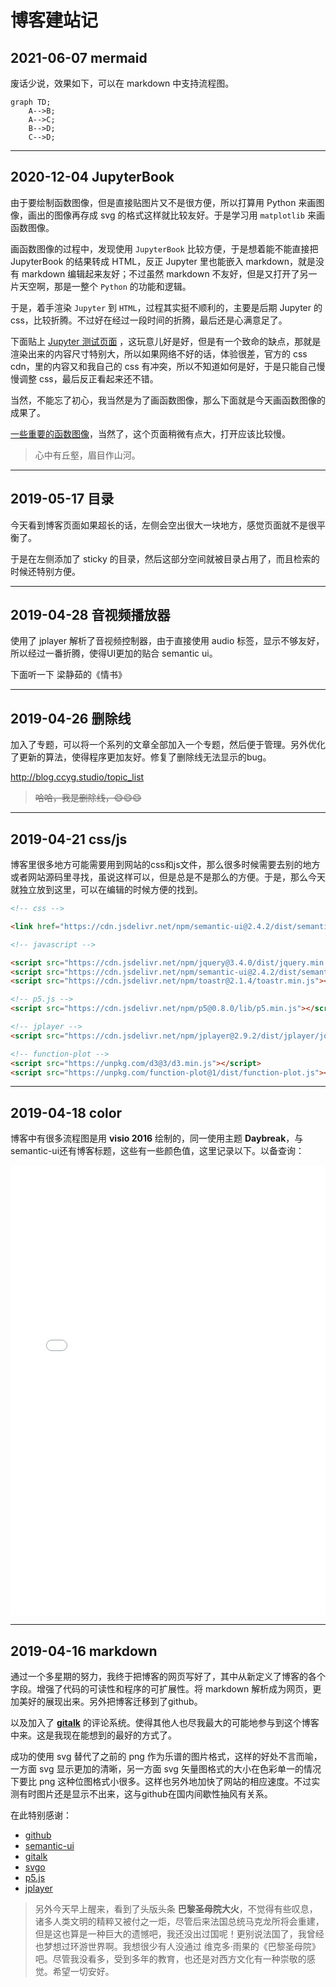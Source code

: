 # 博客建站记

[annotation]: [id] (2f2b9564-f581-41da-aa45-0b9e4ee47b4a)
[annotation]: [status] (public)
[annotation]: [create_time] (2019-04-16 21:26:25)
[annotation]: [comments] (true)

## 2021-06-07 mermaid

废话少说，效果如下，可以在 markdown 中支持流程图。

```mermaid
graph TD;
    A-->B;
    A-->C;
    B-->D;
    C-->D;
```

---

## 2020-12-04 JupyterBook

由于要绘制函数图像，但是直接贴图片又不是很方便，所以打算用 Python 来画图像，画出的图像再存成 svg 的格式这样就比较友好。于是学习用 `matplotlib` 来画函数图像。

画函数图像的过程中，发现使用 `JupyterBook` 比较方便，于是想着能不能直接把 JupyterBook 的结果转成 HTML，反正 Jupyter 里也能嵌入 markdown，就是没有 markdown 编辑起来友好；不过虽然 markdown 不友好，但是又打开了另一片天空啊，那是一整个 `Python` 的功能和逻辑。

于是，着手渲染 `Jupyter` 到 `HTML`，过程其实挺不顺利的，主要是后期 Jupyter 的 css，比较折腾。不过好在经过一段时间的折腾，最后还是心满意足了。

下面贴上 [Jupyter 测试页面](http://blog.ccyg.studio/article/ec4810e8-0849-4c48-b906-126563cb8ad9) ，这玩意儿好是好，但是有一个致命的缺点，那就是渲染出来的内容尺寸特别大，所以如果网络不好的话，体验很差，官方的 css cdn，里的内容又和我自己的 css 有冲突，所以不知道如何是好，于是只能自己慢慢调整 css，最后反正看起来还不错。

当然，不能忘了初心，我当然是为了画函数图像，那么下面就是今天画函数图像的成果了。

[一些重要的函数图像](http://blog.ccyg.studio/article/6813e7d5-dc9f-4b0e-9803-1626defcc9b2/)，当然了，这个页面稍微有点大，打开应该比较慢。

> 心中有丘壑，眉目作山河。

---

## 2019-05-17 目录

今天看到博客页面如果超长的话，左侧会空出很大一块地方，感觉页面就不是很平衡了。

于是在左侧添加了 sticky 的目录，然后这部分空间就被目录占用了，而且检索的时候还特别方便。

---

## 2019-04-28 音视频播放器

使用了 jplayer 解析了音视频控制器，由于直接使用 audio 标签，显示不够友好，所以经过一番折腾，使得UI更加的贴合 semantic ui。

下面听一下 梁静茹的《情书》

<div class='ui jplayer audio' data-url="https://link.hhtjim.com/kw/1027785.mp3" format='mp3' title='梁静茹 - 情书'></div>

---

## 2019-04-26 删除线

加入了专题，可以将一个系列的文章全部加入一个专题，然后便于管理。另外优化了更新的算法，使得程序更加友好。修复了删除线无法显示的bug。

<http://blog.ccyg.studio/topic_list>

> ~~哈哈，我是删除线，😄😄😄~~

---

## 2019-04-21 css/js

博客里很多地方可能需要用到网站的css和js文件，那么很多时候需要去别的地方或者网站源码里寻找，虽说这样可以，但是总是不是那么的方便。于是，那么今天就独立放到这里，可以在编辑的时候方便的找到。

```html
<!-- css -->

<link href="https://cdn.jsdelivr.net/npm/semantic-ui@2.4.2/dist/semantic.min.css" rel="stylesheet">

<!-- javascript -->

<script src="https://cdn.jsdelivr.net/npm/jquery@3.4.0/dist/jquery.min.js"></script>
<script src="https://cdn.jsdelivr.net/npm/semantic-ui@2.4.2/dist/semantic.min.js"></script>
<script src="https://cdn.jsdelivr.net/npm/toastr@2.1.4/toastr.min.js"></script>

<!-- p5.js -->
<script src="https://cdn.jsdelivr.net/npm/p5@0.8.0/lib/p5.min.js"></script>

<!-- jplayer -->
<script src="https://cdn.jsdelivr.net/npm/jplayer@2.9.2/dist/jplayer/jquery.jplayer.min.js"></script>

<!-- function-plot -->
<script src="https://unpkg.com/d3@3/d3.min.js"></script>
<script src="https://unpkg.com/function-plot@1/dist/function-plot.js"></script>

```

---

## 2019-04-18 color


博客中有很多流程图是用 **visio 2016** 绘制的，同一使用主题 **Daybreak**，与semantic-ui还有博客标题，这些有一些颜色值，这里记录以下。以备查询：

<iframe src="color_table.html" width=100% height=720 frameborder=0></iframe>

---

## 2019-04-16 markdown

通过一个多星期的努力，我终于把博客的网页写好了，其中从新定义了博客的各个字段。增强了代码的可读性和程序的可扩展性。将 markdown 解析成为网页，更加美好的展现出来。另外把博客迁移到了github。

以及加入了 **[gitalk](https://github.com/gitalk/gitalk)** 的评论系统。使得其他人也尽我最大的可能地参与到这个博客中来。这是我现在能想到的最好的方式了。

成功的使用 svg 替代了之前的 png 作为乐谱的图片格式，这样的好处不言而喻，一方面 svg 显示更加的清晰，另一方面 svg 矢量图格式的大小在色彩单一的情况下要比 png 这种位图格式小很多。这样也另外地加快了网站的相应速度。不过实测有时图片还是显示不出来，这与github在国内间歇性抽风有关系。

在此特别感谢：

- [github](https://www.github.com)
- [semantic-ui](https://semantic-ui.com/)
- [gitalk](https://github.com/gitalk/gitalk)
- [svgo](https://github.com/svg/svgo)
- [p5.js](http://p5js.org/)
- [jplayer](http://www.jplayer.org/)

> 另外今天早上醒来，看到了头版头条 **巴黎圣母院大火**，不觉得有些叹息，诸多人类文明的精粹又被付之一炬，尽管后来法国总统马克龙所将会重建，但是这也算是一种巨大的遗憾吧，我还没出过国呢！更别说法国了，我曾经也梦想过环游世界啊。我想很少有人没通过 维克多·雨果的《巴黎圣母院》吧。尽管我没看多，受到多年的教育，也还是对西方文化有一种崇敬的感觉。希望一切安好。
